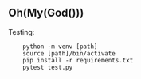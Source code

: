 ## Oh(My(God()))

Testing:
```
    python -m venv [path]
    source [path]/bin/activate
    pip install -r requirements.txt
    pytest test.py
```
